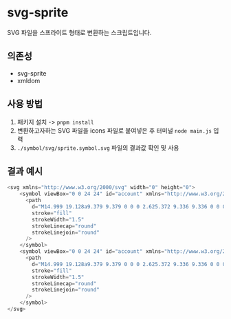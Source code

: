 # svg-sprite 
SVG 파일을 스프라이트 형태로 변환하는 스크립트입니다.

## 의존성
- svg-sprite
- xmldom

## 사용 방법
1. 패키지 설치 -> `pnpm install`
2. 변환하고자하는 SVG 파일을 icons 파일로 붙여넣은 후 터미널 `node main.js` 입력
3. `./symbol/svg/sprite.symbol.svg` 파일의 결과값 확인 및 사용

## 결과 예시
```js
<svg xmlns="http://www.w3.org/2000/svg" width="0" height="0">
    <symbol viewBox="0 0 24 24" id="account" xmlns="http://www.w3.org/2000/svg">
      <path
        d="M14.999 19.128a9.379 9.379 0 0 0 2.625.372 9.336 9.336 0 0 0 4.121-.952 4.124 4.124 0 0 0-7.533-2.493m.787 3.073v-.003c0-1.113-.286-2.16-.787-3.07m.787 3.073v.106A12.318 12.318 0 0 1 8.623 21c-2.33 0-4.512-.645-6.374-1.766l-.001-.109a6.375 6.375 0 0 1 11.964-3.07m-2.213-9.68a3.375 3.375 0 1 1-6.75 0 3.375 3.375 0 0 1 6.75 0Zm8.25 2.25a2.625 2.625 0 1 1-5.25 0 2.625 2.625 0 0 1 5.25 0Z"
        stroke="fill"
        strokeWidth="1.5"
        strokeLinecap="round"
        strokeLinejoin="round"
      />
    </symbol>
    <symbol viewBox="0 0 24 24" id="account" xmlns="http://www.w3.org/2000/svg">
      <path
        d="M14.999 19.128a9.379 9.379 0 0 0 2.625.372 9.336 9.336 0 0 0 4.121-.952 4.124 4.124 0 0 0-7.533-2.493m.787 3.073v-.003c0-1.113-.286-2.16-.787-3.07m.787 3.073v.106A12.318 12.318 0 0 1 8.623 21c-2.33 0-4.512-.645-6.374-1.766l-.001-.109a6.375 6.375 0 0 1 11.964-3.07m-2.213-9.68a3.375 3.375 0 1 1-6.75 0 3.375 3.375 0 0 1 6.75 0Zm8.25 2.25a2.625 2.625 0 1 1-5.25 0 2.625 2.625 0 0 1 5.25 0Z"
        stroke="fill"
        strokeWidth="1.5"
        strokeLinecap="round"
        strokeLinejoin="round"
      />
    </symbol>
</svg>
```
